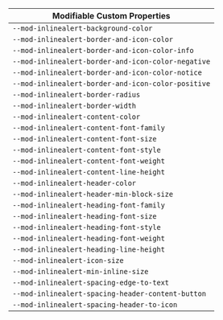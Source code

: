 | Modifiable Custom Properties                       |
| -------------------------------------------------- |
| `--mod-inlinealert-background-color`               |
| `--mod-inlinealert-border-and-icon-color`          |
| `--mod-inlinealert-border-and-icon-color-info`     |
| `--mod-inlinealert-border-and-icon-color-negative` |
| `--mod-inlinealert-border-and-icon-color-notice`   |
| `--mod-inlinealert-border-and-icon-color-positive` |
| `--mod-inlinealert-border-radius`                  |
| `--mod-inlinealert-border-width`                   |
| `--mod-inlinealert-content-color`                  |
| `--mod-inlinealert-content-font-family`            |
| `--mod-inlinealert-content-font-size`              |
| `--mod-inlinealert-content-font-style`             |
| `--mod-inlinealert-content-font-weight`            |
| `--mod-inlinealert-content-line-height`            |
| `--mod-inlinealert-header-color`                   |
| `--mod-inlinealert-header-min-block-size`          |
| `--mod-inlinealert-heading-font-family`            |
| `--mod-inlinealert-heading-font-size`              |
| `--mod-inlinealert-heading-font-style`             |
| `--mod-inlinealert-heading-font-weight`            |
| `--mod-inlinealert-heading-line-height`            |
| `--mod-inlinealert-icon-size`                      |
| `--mod-inlinealert-min-inline-size`                |
| `--mod-inlinealert-spacing-edge-to-text`           |
| `--mod-inlinealert-spacing-header-content-button`  |
| `--mod-inlinealert-spacing-header-to-icon`         |
